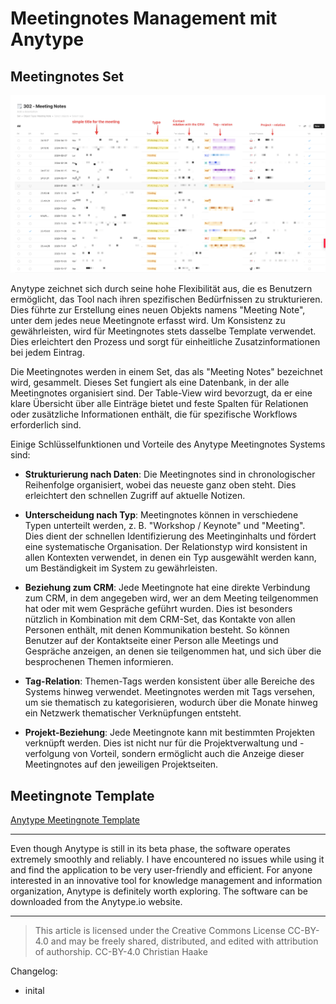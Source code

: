 # Meetingnotes Management mit Anytype

## Meetingnotes Set
![Anytype Meetingnote Set](2023_Antype-Meetingsnotes.png)

Anytype zeichnet sich durch seine hohe Flexibilität aus, die es Benutzern ermöglicht, das Tool nach ihren spezifischen Bedürfnissen zu strukturieren. Dies führte zur Erstellung eines neuen Objekts namens "Meeting Note", unter dem jedes neue Meetingnote erfasst wird. Um Konsistenz zu gewährleisten, wird für Meetingnotes stets dasselbe Template verwendet. Dies erleichtert den Prozess und sorgt für einheitliche Zusatzinformationen bei jedem Eintrag.

Die Meetingnotes werden in einem Set, das als "Meeting Notes" bezeichnet wird, gesammelt. Dieses Set fungiert als eine Datenbank, in der alle Meetingnotes organisiert sind. Der Table-View wird bevorzugt, da er eine klare Übersicht über alle Einträge bietet und feste Spalten für Relationen oder zusätzliche Informationen enthält, die für spezifische Workflows erforderlich sind.

Einige Schlüsselfunktionen und Vorteile des Anytype Meetingnotes Systems sind:

- **Strukturierung nach Daten**: Die Meetingnotes sind in chronologischer Reihenfolge organisiert, wobei das neueste ganz oben steht. Dies erleichtert den schnellen Zugriff auf aktuelle Notizen.
  
- **Unterscheidung nach Typ**: Meetingnotes können in verschiedene Typen unterteilt werden, z. B. "Workshop / Keynote" und "Meeting". Dies dient der schnellen Identifizierung des Meetinginhalts und fördert eine systematische Organisation. Der Relationstyp wird konsistent in allen Kontexten verwendet, in denen ein Typ ausgewählt werden kann, um Beständigkeit im System zu gewährleisten.

- **Beziehung zum CRM**: Jede Meetingnote hat eine direkte Verbindung zum CRM, in dem angegeben wird, wer an dem Meeting teilgenommen hat oder mit wem Gespräche geführt wurden. Dies ist besonders nützlich in Kombination mit dem CRM-Set, das Kontakte von allen Personen enthält, mit denen Kommunikation besteht. So können Benutzer auf der Kontaktseite einer Person alle Meetings und Gespräche anzeigen, an denen sie teilgenommen hat, und sich über die besprochenen Themen informieren.

- **Tag-Relation**: Themen-Tags werden konsistent über alle Bereiche des Systems hinweg verwendet. Meetingnotes werden mit Tags versehen, um sie thematisch zu kategorisieren, wodurch über die Monate hinweg ein Netzwerk thematischer Verknüpfungen entsteht.

- **Projekt-Beziehung**: Jede Meetingnote kann mit bestimmten Projekten verknüpft werden. Dies ist nicht nur für die Projektverwaltung und -verfolgung von Vorteil, sondern ermöglicht auch die Anzeige dieser Meetingnotes auf den jeweiligen Projektseiten.


## Meetingnote Template

[Anytype Meetingnote Template](/articles/2023_Anytype/2023_Anytype-Meetingnotes/2023_Anytype-Note%20Template.png)


----

Even though Anytype is still in its beta phase, the software operates extremely smoothly and reliably. I have encountered no issues while using it and find the application to be very user-friendly and efficient. For anyone interested in an innovative tool for knowledge management and information organization, Anytype is definitely worth exploring. The software can be downloaded from the Anytype.io website.

----

> This article is licensed under the Creative Commons License CC-BY-4.0 and may be freely shared, distributed, and edited with attribution of authorship.
> CC-BY-4.0 Christian Haake

Changelog:
- inital 